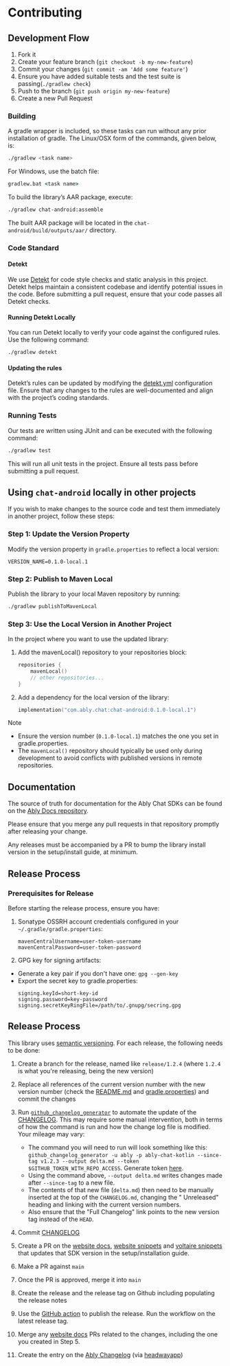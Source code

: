 # Contributing

## Development Flow

1. Fork it
2. Create your feature branch (`git checkout -b my-new-feature`)
3. Commit your changes (`git commit -am 'Add some feature'`)
4. Ensure you have added suitable tests and the test suite is passing(`./gradlew check`)
5. Push to the branch (`git push origin my-new-feature`)
6. Create a new Pull Request

### Building

A gradle wrapper is included, so these tasks can run without any prior installation of gradle. The Linux/OSX form of the commands, given
below, is:

```bash
./gradlew <task name>
```

For Windows, use the batch file:

```cmd
gradlew.bat <task name>
```

To build the library’s AAR package, execute:

```bash
./gradlew chat-android:assemble
```

The built AAR package will be located in the `chat-android/build/outputs/aar/` directory.

### Code Standard

#### Detekt

We use [Detekt](https://detekt.dev/) for code style checks and static analysis in this project.
Detekt helps maintain a consistent codebase and identify potential issues in the code.
Before submitting a pull request, ensure that your code passes all Detekt checks.

#### Running Detekt Locally

You can run Detekt locally to verify your code against the configured rules. Use the following command:

```bash
./gradlew detekt
```

#### Updating the rules

Detekt’s rules can be updated by modifying the [detekt.yml](https://github.com/ably/ably-chat-kotlin/blob/main/detekt.yml) configuration
file. Ensure that any changes to the rules are well-documented and align with the project’s coding standards.

### Running Tests

Our tests are written using JUnit and can be executed with the following command:

```bash
./gradlew test
```

This will run all unit tests in the project. Ensure all tests pass before submitting a pull request.

## Using `chat-android` locally in other projects

If you wish to make changes to the source code and test them immediately in another project, follow these steps:

### Step 1: Update the Version Property

Modify the version property in `gradle.properties` to reflect a local version:

```properties
VERSION_NAME=0.1.0-local.1
```

### Step 2: Publish to Maven Local

Publish the library to your local Maven repository by running:

```bash
./gradlew publishToMavenLocal
```

### Step 3: Use the Local Version in Another Project

In the project where you want to use the updated library:

1. Add the mavenLocal() repository to your repositories block:
   ```kotlin
   repositories {
       mavenLocal()
       // other repositories...
   }
   ```

2. Add a dependency for the local version of the library:
    ```kotlin
    implementation("com.ably.chat:chat-android:0.1.0-local.1")
    ```

> [!NOTE]
> - Ensure the version number (`0.1.0-local.1`) matches the one you set in gradle.properties.
> - The `mavenLocal()` repository should typically be used only during development to avoid conflicts with published versions in remote
    repositories.

## Documentation

The source of truth for documentation for the Ably Chat SDKs can be found on the [Ably Docs repository](https://github.com/ably/docs).

Please ensure that you merge any pull requests in that repository promptly after releasing your change.

Any releases must be accompanied by a PR to bump the library install version in the setup/install guide, at minimum.

## Release Process

### Prerequisites for Release

Before starting the release process, ensure you have:

1. Sonatype OSSRH account credentials configured in your `~/.gradle/gradle.properties`:
   ```properties
   mavenCentralUsername=user-token-username
   mavenCentralPassword=user-token-password
   ```
2. GPG key for signing artifacts:

- Generate a key pair if you don't have one: `gpg --gen-key`
- Export the secret key to gradle.properties:
    ```properties
    signing.keyId=short-key-id
    signing.password=key-password
    signing.secretKeyRingFile=/path/to/.gnupg/secring.gpg
    ```

## Release Process

This library uses [semantic versioning](http://semver.org/). For each release, the following needs to be done:

1. Create a branch for the release, named like `release/1.2.4` (where `1.2.4` is what you're releasing, being the new version)
2. Replace all references of the current version number with the new version number (check the [README.md](./README.md)
   and [gradle.properties](./gradle.properties)) and commit the changes
3. Run [`github_changelog_generator`](https://github.com/github-changelog-generator/github-changelog-generator) to automate the update of
   the [CHANGELOG](./CHANGELOG.md). This may require some manual intervention, both in terms of how the command is run and how the change
   log file is modified. Your mileage may vary:

    - The command you will need to run will look something like this:
      `github_changelog_generator -u ably -p ably-chat-kotlin --since-tag v1.2.3 --output delta.md --token $GITHUB_TOKEN_WITH_REPO_ACCESS`.
      Generate token [here](https://github.com/settings/tokens/new?description=GitHub%20Changelog%20Generator%20token).
    - Using the command above, `--output delta.md` writes changes made after `--since-tag` to a new file.
    - The contents of that new file (`delta.md`) then need to be manually inserted at the top of the `CHANGELOG.md`, changing the "
      Unreleased"
      heading and linking with the current version numbers.
    - Also ensure that the "Full Changelog" link points to the new version tag instead of the `HEAD`.

4. Commit [CHANGELOG](./CHANGELOG.md)
5. Create a PR on the [website docs](https://github.com/ably/docs), [website snippets](https://github.com/ably/website) and
[voltaire snippets](https://github.com/ably/voltaire/) that updates that SDK version in the setup/installation guide.
6. Make a PR against `main`
7. Once the PR is approved, merge it into `main`
8. Create the release and the release tag on Github including populating the release notes
9. Use the [GitHub action](https://github.com/ably/ably-chat-kotlin/actions/workflows/release.yaml) to publish the release. Run the workflow on the latest release tag.
10. Merge any [website docs](https://github.com/ably/docs) PRs related to the changes, including the one you created in Step 5.
11. Create the entry on the [Ably Changelog](https://changelog.ably.com/) (via [headwayapp](https://headwayapp.co/))
